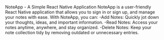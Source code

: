 NoteApp - A Simple React Native Application
NoteApp is a user-friendly React Native application that allows you to sign in or sign up, and manage your notes with ease. 
With NoteApp, you can:
-Add Notes: Quickly jot down your thoughts, ideas, and important information.
-Read Notes: Access your notes anytime, anywhere, and stay organized.
-Delete Notes: Keep your note collection tidy by removing outdated or unnecessary entries.
